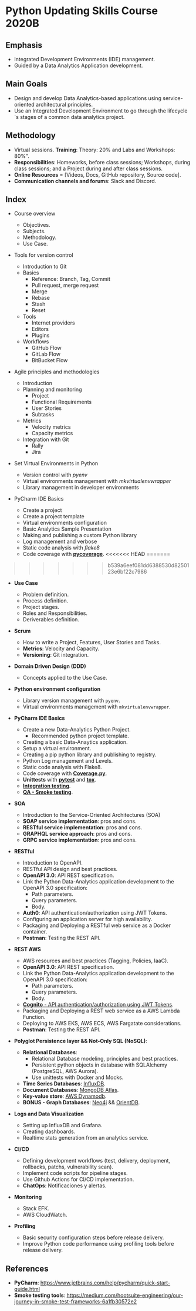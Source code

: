 # Python Updating Skills Course 2020B

## Emphasis

* Integrated Development Environments (IDE) management.
* Guided by a Data Analytics Application development.

## Main Goals

* Design and develop Data Analytics-based applications using service-oriented architectural principles.
* Use an Integrated Development Environment to go through the lifecycle´s stages of a common data analytics project.

## Methodology

* Virtual sessions.
**Training**: Theory: 20% and Labs and Workshops: 80%".
* **Responsibilities**: Homeworks, before class sessions; Workshops, during class sessions; and a Project during and after class sessions.
* **Online Resources** = [Videos, Docs, GitHub repository, Source code].
* **Communication channels and forums**: Slack and Discord.

## Index

* Course overview
  * Objectives.
  * Subjects.
  * Methodology.
  * Use Case.


* Tools for version control
  * Introduction to Git
  * Basics
    * Reference: Branch, Tag, Commit
    * Pull request, merge request
    * Merge
    * Rebase
    * Stash
    * Reset
  * Tools
    * Internet providers
    * Editors
    * Plugins
  * Workflows
    * GitHub Flow
    * GitLab Flow
    * BitBucket Flow

* Agile principles and methodologies
  * Introduction
  * Planning and monitoring
    * Project
    * Functional Requirements
    * User Stories
    * Subtasks
  * Metrics
    * Velocity metrics
    * Capacity metrics
  * Integration with Git
    * Rally
    * Jira
  
* Set Virtual Environments in Python
  * Version control with *pyenv*
  * Virtual environments management with *mkvirtualenvwrapper*
  * Library management in developer environments

* PyCharm IDE Basics
  * Create a project
  * Create a project template
  * Virtual environments configuration
  * Basic Analytics Sample Presentation
  * Making and publishing a custom Python library
  * Log management and verbose
  * Static code analysis with *flake8*
  * Code coverage with **[pycoverage](https://coverage.readthedocs.io/en/coverage-5.0.4/)**.
<<<<<<< HEAD
=======



>>>>>>> b539a6eef081dd6388530d8250123e6bf22c7986

* **Use Case**
  * Problem definition.
  * Process definition.
  * Project stages.
  * Roles and Responsibilities.
  * Deriverables definition.


* **Scrum**
  * How to write a Project, Features, User Stories and Tasks.
  * **Metrics**: Velocity and Capacity.
  * **Versioning**: Git integration.

* **Domain Driven Design (DDD)**
  * Concepts applied to the Use Case.

* **Python environment configuration**
  * Library version management with `pyenv`.
  * Virtual environments management with `mkvirtualenvwrapper`.

* **PyCharm IDE Basics** 
  * Create a new Data-Analytics Python Project.
    * Recommended python project template.
  * Creating a basic Data-Anaytics application.
  * Setup a virtual environment.
  * Creating a pip python library and publishing to registry.
  * Python Log management and Levels.
  * Static code analysis with Flake8.
  * Code coverage with **[Coverage.py](https://coverage.readthedocs.io/en/coverage-5.0.4/)**.
  * **Unittests** with **[pytest](https://docs.pytest.org/en/latest/)** and **[tox](https://pypi.org/project/tox/)**.
  * **[Integration testing](https://www.fullstackpython.com/integration-testing.html)**.
  * **[QA - Smoke testing](https://aarongorka.com/blog/smoke-testing-infrastructure/)**.

* **SOA**
  * Introduction to the Service-Oriented Architectures (SOA)
  * **SOAP service implementation**: pros and cons.
  * **RESTful service implementation**: pros and cons.
  * **GRAPHQL service approach**: pros and cons.
  * **GRPC service implementation**: pros and cons.

* **RESTful**
  * Introduction to OpenAPI.
  * RESTful API design and best practices.
  * **OpenAPI 3.0**: API REST specification.
  * Link the Python Data-Analytics application development to the OpenAPI 3.0 specification:
    * Path parameters.
    * Query parameters.
    * Body.
  * **Auth0**: API authentication/authorization using JWT Tokens.
  * Configuring an application server for high availability.
  * Packaging and Deploying a RESTful web service as a Docker container.
  * **Postman**: Testing the REST API.

* **REST AWS**
  * AWS resources and best practices (Tagging, Policies, IaaC).
  * **OpenAPI 3.0**: API REST specification.
  * Link the Python Data-Analytics application development to the OpenAPI 3.0 specification:
    * Path parameters.
    * Query parameters.
    * Body.
  * [**Cognito** - API authentication/authorization using JWT Tokens](https://aws.amazon.com/es/cognito/).
  * Packaging and Deploying a REST web service as a AWS Lambda Function.
  * Deploying to AWS EKS, AWS ECS, AWS Fargatate considerations.
  * **Postman**: Testing the REST API.

* **Polyglot Persistence layer && Not-Only SQL (NoSQL)**:
  * **Relational Databases**:
    * Relational Database modeling, principles and best practices.
    * Persistent python objects in database with SQLAlchemy (PostgreSQL, AWS Aurora).
    * Use unittests with Docker and Mocks.
  * **Time Series Databases**: [InfluxDB](https://www.influxdata.com/).
  * **Document Databases**: [MongoDB Atlas](https://www.mongodb.com/cloud/atlas/lp/try2?utm_source=google&utm_campaign=gs_americas_colombia_search_brand_atlas_desktop&utm_term=mongodb%20atlas&utm_medium=cpc_paid_search&utm_ad=e&gclid=CjwKCAjw4KD0BRBUEiwA7MFNTaXgR5gxbpm9vmvLtPLnBkdaqBr9fWxMFSpO9orpBlAC0zC0R5RAGBoCnVEQAvD_BwE).
  * **Key-value store**: [AWS Dynamodb](https://aws.amazon.com/es/dynamodb/).
  * **BONUS - Graph Databases**: [Neo4j](https://neo4j.com/) && [OrientDB](https://orientdb.com/).

* **Logs and Data Visualization**
  * Setting up InfluxDB and Grafana.
  * Creating dashboards.
  * Realtime stats generation from an analytics service.

* **CI/CD**
  * Defining development workflows (test, delivery, deployment, rollbacks, patchs, vulnerability scan).
  * Implement code scripts for pipeline stages.
  * Use Github Actions for CI/CD implementation.
  * **ChatOps**: Notificaciones y alertas.

* **Monitoring**
  * Stack EFK.
  * AWS CloudWatch.

* **Profiling**
  * Basic security configuration steps before release delivery.
  * Improve Python code performance using profiling tools before release delivery.

## References
* **PyCharm**: https://www.jetbrains.com/help/pycharm/quick-start-guide.html
* **Smoke testing tools**: https://medium.com/hootsuite-engineering/our-journey-in-smoke-test-frameworks-6a1fb30572e2 

